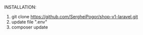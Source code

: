 INSTALLATION:

1. git clone https://github.com/SergheiPogor/shop-v1-laravel.git
2. update file ".env"
3. composer update